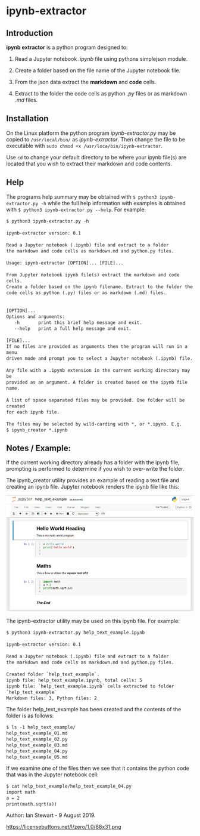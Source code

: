 # ipynb-extractor

## Introduction

**ipynb extractor** is a python program designed to:

1. Read a Jupyter notebook *.ipynb* file using pythons simplejson module.

2. Create a folder based on the file name of the Jupyter notebook file.

3. From the json data extract the **markdown** and **code** cells.

4. Extract to the folder the code cells as python *.py* files or as markdown *.md* files.


## Installation

On the Linux platform the python program *ipynb-extractor.py* may be copied to `/usr/local/bin/` as *ipynb-extractor*. Then change the file to be executable with `sudo chmod +x /usr/loca/bin/ipynb-extractor`.

Use `cd` to change your default directory to be where your ipynb file(s) are located that you wish to extract their markdown and code contents. 

## Help

The programs help summary may be obtained with `$ python3 ipynb-extractor.py -h` while the full help information with examples is obtained with `$ python3 ipynb-extractor.py --help`. For example:

```
$ python3 ipynb-extractor.py -h

ipynb-extractor version: 0.1

Read a Jupyter notebook (.ipynb) file and extract to a folder 
the markdown and code cells as markdown.md and python.py files.

Usage: ipynb-extractor [OPTION]... [FILE]...

From Jupyter notebook ipynb file(s) extract the markdown and code cells.
Create a folder based on the ipynb filename. Extract to the folder the
code cells as python (.py) files or as markdown (.md) files.


[OPTION]...
Options and arguments:
   -h       print this brief help message and exit. 
   --help   print a full help message and exit.

[FILE]...
If no files are provided as arguments then the program will run in a menu 
driven mode and prompt you to select a Jupyter notebook (.ipynb) file.

Any file with a .ipynb extension in the current working directory may be 
provided as an argument. A folder is created based on the ipynb file name.

A list of space separated files may be provided. One folder will be created 
for each ipynb file.

The files may be selected by wild-carding with *, or *.ipynb. E.g.
$ ipynb_creator *.ipynb

```

## Notes / Example:

If the current working directory already has a folder with the ipynb file, 
prompting is performed to determine if you wish to over-write the folder.

The ipynb_creator utility provides an example of reading a text file and
creating an ipynb file. Jupyter notebook renders the ipynb file like this:

![help_text_example_screenshot](help_text_example_screenshot.png)


The ipynb-extractor utility may be used on this ipynb file. For example:

```
$ python3 ipynb-extractor.py help_text_example.ipynb

ipynb-extractor version: 0.1

Read a Jupyter notebook (.ipynb) file and extract to a folder 
the markdown and code cells as markdown.md and python.py files.

Created folder `help_text_example`.
ipynb file: help_text_example.ipynb, total cells: 5
ipynb file: `help_text_example.ipynb` cells extracted to folder `help_text_example`
Markdown files: 3, Python files: 2
```

The folder help_text_example has been created and the contents of the folder is as follows:
```
$ ls -1 help_text_example/
help_text_example_01.md
help_text_example_02.py
help_text_example_03.md
help_text_example_04.py
help_text_example_05.md
```
If we examine one of the files then we see that it contains the python code that was in the Jupyter notebook cell:

```
$ cat help_text_example/help_text_example_04.py
import math
a = 2
print(math.sqrt(a))
```

Author: Ian Stewart - 9 August 2019.

https://licensebuttons.net/l/zero/1.0/88x31.png
